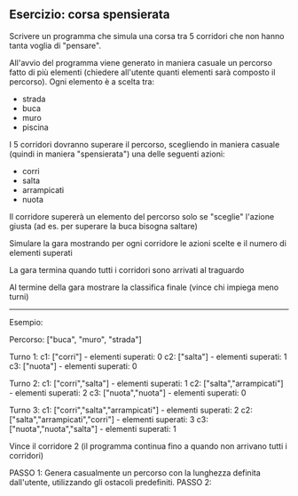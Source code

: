 ## Esercizio: corsa spensierata

Scrivere un programma che simula una corsa tra 5 corridori che non hanno tanta voglia di "pensare".

All'avvio del programma viene generato in maniera casuale un percorso fatto di più elementi (chiedere all'utente quanti elementi sarà composto il percorso).
Ogni elemento è a scelta tra:

* strada
* buca
* muro
* piscina

I 5 corridori dovranno superare il percorso, scegliendo in maniera casuale (quindi in maniera "spensierata") una delle seguenti azioni:

* corri
* salta
* arrampicati
* nuota

Il corridore supererà un elemento del percorso solo se "sceglie" l'azione giusta (ad es. per superare la buca bisogna saltare)

Simulare la gara mostrando per ogni corridore le azioni scelte e il numero di elementi superati

La gara termina quando tutti i corridori sono arrivati al traguardo

Al termine della gara mostrare la classifica finale (vince chi impiega meno turni)

---

Esempio:

Percorso: ["buca", "muro", "strada"]

Turno 1:
c1: ["corri"] - elementi superati: 0
c2: ["salta"] - elementi superati: 1
c3: ["nuota"] - elementi superati: 0

Turno 2:
c1: ["corri","salta"] - elementi superati: 1
c2: ["salta","arrampicati"] - elementi superati: 2
c3: ["nuota","nuota"] - elementi superati: 0

Turno 3:
c1: ["corri","salta","arrampicati"] - elementi superati: 2
c2: ["salta","arrampicati","corri"] - elementi superati: 3
c3: ["nuota","nuota","salta"] - elementi superati: 1


Vince il corridore 2
(il programma continua fino a quando non arrivano tutti i corridori)

PASSO 1: Genera casualmente un percorso con la lunghezza definita dall'utente, utilizzando gli ostacoli predefiniti.
PASSO 2: